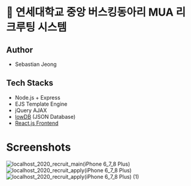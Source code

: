 
# 🎵 연세대학교 중앙 버스킹동아리 MUA 리크루팅 시스템

## Author
- Sebastian Jeong

## Tech Stacks
- Node.js + Express
- EJS Template Engine
- jQuery AJAX
- [lowDB](https://github.com/typicode/lowdb) (JSON Database)
- [React.js Frontend](https://github.com/sebastianrcnt/mua-audition)

# Screenshots
![localhost_2020_recruit_main(iPhone 6_7_8 Plus)](https://user-images.githubusercontent.com/42387219/120913389-da6d6900-c6d1-11eb-867d-3e6034592a4e.png)
![localhost_2020_recruit_apply(iPhone 6_7_8 Plus)](https://user-images.githubusercontent.com/42387219/120913391-e2c5a400-c6d1-11eb-9e64-c5b1f78600d2.png)
![localhost_2020_recruit_apply(iPhone 6_7_8 Plus) (1)](https://user-images.githubusercontent.com/42387219/120913392-e35e3a80-c6d1-11eb-8da5-15b5a3500116.png)
